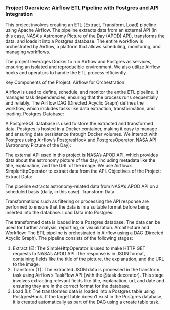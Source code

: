 ### Project Overview: Airflow ETL Pipeline with Postgres and API Integration
This project involves creating an ETL (Extract, Transform, Load) pipeline using Apache Airflow. The pipeline extracts data from an external API (in this case, NASA's Astronomy Picture of the Day (APOD) API), transforms the data, and loads it into a Postgres database. The entire workflow is orchestrated by Airflow, a platform that allows scheduling, monitoring, and managing workflows.

The project leverages Docker to run Airflow and Postgres as services, ensuring an isolated and reproducible environment. We also utilize Airflow hooks and operators to handle the ETL process efficiently.

Key Components of the Project:
Airflow for Orchestration:

Airflow is used to define, schedule, and monitor the entire ETL pipeline. It manages task dependencies, ensuring that the process runs sequentially and reliably.
The Airflow DAG (Directed Acyclic Graph) defines the workflow, which includes tasks like data extraction, transformation, and loading.
Postgres Database:

A PostgreSQL database is used to store the extracted and transformed data.
Postgres is hosted in a Docker container, making it easy to manage and ensuring data persistence through Docker volumes.
We interact with Postgres using Airflow’s PostgresHook and PostgresOperator.
NASA API (Astronomy Picture of the Day):

The external API used in this project is NASA’s APOD API, which provides data about the astronomy picture of the day, including metadata like the title, explanation, and the URL of the image.
We use Airflow’s SimpleHttpOperator to extract data from the API.
Objectives of the Project:
Extract Data:

The pipeline extracts astronomy-related data from NASA’s APOD API on a scheduled basis (daily, in this case).
Transform Data:

Transformations such as filtering or processing the API response are performed to ensure that the data is in a suitable format before being inserted into the database.
Load Data into Postgres:

The transformed data is loaded into a Postgres database. The data can be used for further analysis, reporting, or visualization.
Architecture and Workflow:
The ETL pipeline is orchestrated in Airflow using a DAG (Directed Acyclic Graph). The pipeline consists of the following stages:

1. Extract (E):
The SimpleHttpOperator is used to make HTTP GET requests to NASA’s APOD API.
The response is in JSON format, containing fields like the title of the picture, the explanation, and the URL to the image.
2. Transform (T):
The extracted JSON data is processed in the transform task using Airflow’s TaskFlow API (with the @task decorator).
This stage involves extracting relevant fields like title, explanation, url, and date and ensuring they are in the correct format for the database.
3. Load (L):
The transformed data is loaded into a Postgres table using PostgresHook.
If the target table doesn’t exist in the Postgres database, it is created automatically as part of the DAG using a create table task.